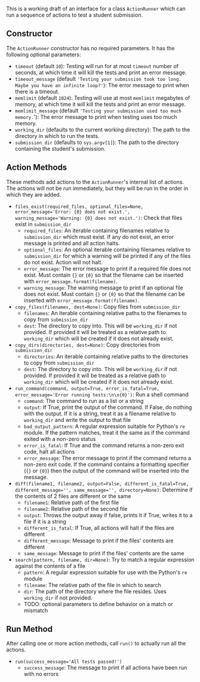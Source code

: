 This is a working draft of an interface for a class `ActionRunner` which can run a sequence of actions to test a student submission.

## Constructor

The `ActionRunner` constructor has no required parameters. It has the following optional parameters:

* `timeout` (default `10`): Testing will run for at most `timeout` number of seconds, at which time it will kill the tests and print an error message.
* `timeout_message` (default `'Testing your submission took too long. Maybe you have an infinite loop?'`): The error message to print when there is a timeout.
* `memlimit` (default `1024`): Testing will use at most `memlimit` megabytes of memory, at which time it will kill the tests and print an error message.
* `memlimit_message` (default `'Testing your submission used too much memory.`'): The error message to print when testing uses too much memory.
* `working_dir` (defaults to the current working directory): The path to the directory in which to run the tests.
* `submission_dir` (defaults to `sys.argv[1]`): The path to the directory containing the student's submission.

## Action Methods

These methods add actions to the `ActionRunner`'s internal list of actions. The actions will not be run immediately, but they will be run in the order in which they are added.

* `files_exist(required_files, optional_files=None, error_message='Error: {0} does not exist.', warning_message='Warning: {0} does not exist.')`: Check that files exist in `submission_dir`
    * `required_files`: An iterable containing filenames relative to `submission_dir` which must exist. If any do not exist, an error message is printed and all action halts.
    * `optional_files`: An optional iterable containing filenames relative to `submission_dir` for which a warning will be printed if any of the files do not exist. Action will not halt.
    * `error_message`: The error message to print if a required file does not exist. Must contain `{}` or `{0}` so that the filename can be inserted with `error_message.format(filename)`.
    * `warning_message`: The warning message to print if an optional file does not exist. Must contain `{}` or `{0}` so that the filename can be inserted with `error_message.format(filename)`.
* `copy_files(filenames, dest=None)`: Copy files from `submission_dir`
    * `filenames`: An iterable containing relative paths to the filenames to copy from `submission_dir`
    * `dest`: The directory to copy into. This will be `working_dir` if not provided. If provided it will be treated as a relative path to `working_dir` which will be created if it does not already exist.
* `copy_dirs(directories, dest=None)`: Copy directories from `submission_dir`
    * `directories`: An iterable containing relative paths to the directories to copy from `submission_dir`
    * `dest`: The directory to copy into. This will be `working_dir` if not provided. If provided it will be treated as a relative path to `working_dir` which will be created if it does not already exist.
* `run_command(command, output=True, error_is_fatal=True, error_message='Error running tests:\n\n{0}')`: Run a shell command
    * `command`: The command to run as a list or a string
    * `output`: If True, print the output of the command. If False, do nothing with the output. If it is a string, treat it as a filename relative to `working_dir` and write the output to that file
    * `bad_output_pattern`: A regular expression suitable for Python's `re` module. If the pattern matches, treat it the same as if the command exited with a non-zero status
    * `error_is_fatal`: If True and the command returns a non-zero exit code, halt all actions
    * `error_message`: The error message to print if the command returns a non-zero exit code. If the command contains a formatting specifier (`{}` or `{0}`) then the output of the command will be inserted into the message.
* `diff(filename1, filename2, output=False, different_is_fatal=True, different_message='', same_message='', directory=None)`: Determine if the contents of 2 files are different or the same
    * `filename1`: Relative path of the first file
    * `filename2`: Relative path of the second file
    * `output`: Throws the output away if false, prints it if True, writes it to a file if it is a string
    * `different_is_fatal`: If True, all actions will halt if the files are different
    * `different_message`: Message to print if the files' contents are different
    * `same_message`: Message to print if the files' contents are the same
* `search(pattern, filename, dir=None)`: Try to match a regular expression against the contents of a file
    * `pattern`: A regular expression suitable for use with the Python's `re` module
    * `filename`: The relative path of the file in which to search
    * `dir`: The path of the directory where the file resides. Uses `working_dir` if not provided.
    * TODO: optional parameters to define behavior on a match or mismatch

## Run Method

After calling one or more action methods, call `run()` to actually run all the actions.

* `run(success_message='All tests passed!')`
    * `success_message`: The message to print if all actions have been run with no errors